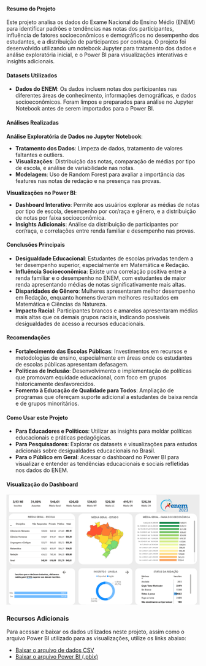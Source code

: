 #### Resumo do Projeto
Este projeto analisa os dados do Exame Nacional do Ensino Médio (ENEM) para identificar padrões e tendências nas notas dos participantes, influência de fatores socioeconômicos e demográficos no desempenho dos estudantes, e a distribuição de participantes por cor/raça. O projeto foi desenvolvido utilizando um notebook Jupyter para tratamento dos dados e análise exploratória inicial, e o Power BI para visualizações interativas e insights adicionais.

#### Datasets Utilizados
- **Dados do ENEM**: Os dados incluem notas dos participantes nas diferentes áreas de conhecimento, informações demográficas, e dados socioeconômicos. Foram limpos e preparados para análise no Jupyter Notebook antes de serem importados para o Power BI.

#### Análises Realizadas
**Análise Exploratória de Dados no Jupyter Notebook**:
   - **Tratamento dos Dados**: Limpeza de dados, tratamento de valores faltantes e outliers.
   - **Visualizações**: Distribuição das notas, comparação de médias por tipo de escola, e análise de variabilidade nas notas.
   - **Modelagem**: Uso de Random Forest para avaliar a importância das features nas notas de redação e na presença nas provas.

**Visualizações no Power BI**:
   - **Dashboard Interativo**: Permite aos usuários explorar as médias de notas por tipo de escola, desempenho por cor/raça e gênero, e a distribuição de notas por faixa socioeconômica.
   - **Insights Adicionais**: Análise da distribuição de participantes por cor/raça, e correlações entre renda familiar e desempenho nas provas.

#### Conclusões Principais
- **Desigualdade Educacional**: Estudantes de escolas privadas tendem a ter desempenho superior, especialmente em Matemática e Redação.
- **Influência Socioeconômica**: Existe uma correlação positiva entre a renda familiar e o desempenho no ENEM, com estudantes de maior renda apresentando médias de notas significativamente mais altas.
- **Disparidades de Gênero**: Mulheres apresentaram melhor desempenho em Redação, enquanto homens tiveram melhores resultados em Matemática e Ciências da Natureza.
- **Impacto Racial**: Participantes brancos e amarelos apresentaram médias mais altas que os demais grupos raciais, indicando possíveis desigualdades de acesso a recursos educacionais.

#### Recomendações
- **Fortalecimento das Escolas Públicas**: Investimentos em recursos e metodologias de ensino, especialmente em áreas onde os estudantes de escolas públicas apresentam defasagem.
- **Políticas de Inclusão**: Desenvolvimento e implementação de políticas que promovam equidade educacional, com foco em grupos historicamente desfavorecidos.
- **Fomento à Educação de Qualidade para Todos**: Ampliação de programas que ofereçam suporte adicional a estudantes de baixa renda e de grupos minoritários.

#### Como Usar este Projeto
- **Para Educadores e Políticos**: Utilizar as insights para moldar políticas educacionais e práticas pedagógicas.
- **Para Pesquisadores**: Explorar os datasets e visualizações para estudos adicionais sobre desigualdades educacionais no Brasil.
- **Para o Público em Geral**: Acessar o dashboard no Power BI para visualizar e entender as tendências educacionais e sociais refletidas nos dados do ENEM.

#### Visualização do Dashboard
![Dashboard Enem](enem_dashboard.png)

### Recursos Adicionais

Para acessar e baixar os dados utilizados neste projeto, assim como o arquivo Power BI utilizado para as visualizações, utilize os links abaixo:

- [Baixar o arquivo de dados CSV](https://drive.google.com/file/d/1KY6eKwKJsIXc92BP_5Z0mmBfswFulvSt/view?usp=sharing)
- [Baixar o arquivo Power BI (.pbix)](https://drive.google.com/file/d/1yIUf9FyrDV1UiN-GeW0m5EZwYtGbQPYX/view?usp=sharing)



